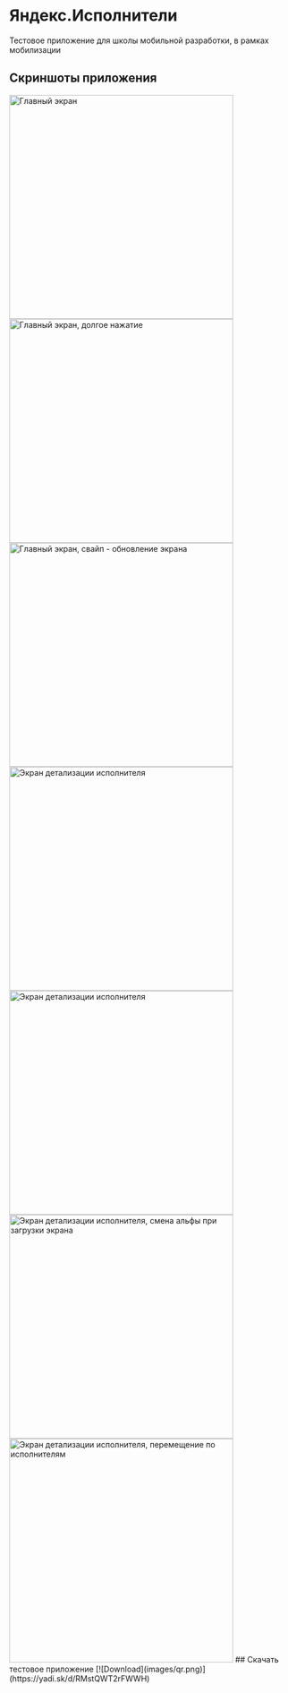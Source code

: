 # Яндекс.Исполнители
Тестовое приложение для школы мобильной разработки, в рамках мобилизации
## Скриншоты приложения
<img src="images/mainActivity.png" alt="Главный экран" title="Главный экран" width="400"/>
<img src="images/MainActivityLongClick.png" alt="Главный экран, долгое нажатие" title="Главный экран, долгое нажатие" width="400"/>
<img src="images/MainActivitySwipe.png" alt="Главный экран, свайп - обновление экрана" title="Главный экран, свайп - обновление экрана" width="400"/>
<img src="images/ArtistDetailActivity.png" alt="Экран детализации исполнителя" title="Экран детализации исполнителя" width="400"/>
<img src="images/mainActivity.png" alt="Экран детализации исполнителя" title="Экран детализации исполнителя" width="400"/>
<img src="images/ArtistDetailActivityAlpha.png" alt="Экран детализации исполнителя, смена альфы при загрузки экрана" title="Экран детализации исполнителя, смена альфы при загрузки экрана" width="400"/>
<img src="images/ArtistDetailActivityFragmentSwipe.png" alt="Экран детализации исполнителя, перемещение по исполнителям" title="Экран детализации исполнителя, перемещение по исполнителям" width="400"/>
## Скачать тестовое приложение
[![Download](images/qr.png)](https://yadi.sk/d/RMstQWT2rFWWH)